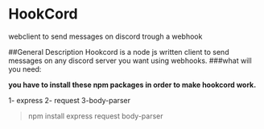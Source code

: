 # HookCord
webclient to send messages on discord trough a webhook

##General Description
Hookcord is a node js written client to send messages on any discord server you want using webhooks.
###what will you need:

**you have to install these npm packages in order to make hookcord work.**

1- express
2- request
3-body-parser

> npm install express request body-parser

